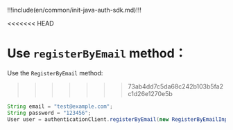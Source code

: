 !!!include(en/common/init-java-auth-sdk.md)!!!

<<<<<<< HEAD

Use `registerByEmail` method：
=======
Use the `RegisterByEmail` method:
>>>>>>> 73ab4dd7c5da68c242b103b5fa2c1d26e1270e5b

```java
String email = "test@example.com";
String password = "123456";
User user = authenticationClient.registerByEmail(new RegisterByEmailInput(email, password)).execute();
```
